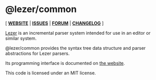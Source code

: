 # @lezer/common

[ [**WEBSITE**](http://lezer.codemirror.net) | [**ISSUES**](https://github.com/lezer-parser/lezer/issues) | [**FORUM**](https://discuss.codemirror.net/c/lezer) | [**CHANGELOG**](https://github.com/lezer-parser/lezer-tree/blob/master/CHANGELOG.md) ]

[Lezer](https://lezer.codemirror.net/) is an incremental parser system
intended for use in an editor or similar system.

@lezer/common provides the syntax tree data structure and parser
abstractions for Lezer parsers.

Its programming interface is documented on [the
website](https://lezer.codemirror.net/docs/ref/#common).

This code is licensed under an MIT license.
